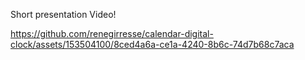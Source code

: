 Short presentation Video!


https://github.com/renegirresse/calendar-digital-clock/assets/153504100/8ced4a6a-ce1a-4240-8b6c-74d7b68c7aca
